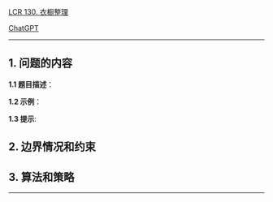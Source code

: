 [LCR 130. 衣橱整理](https://leetcode.cn/problems/ji-qi-ren-de-yun-dong-fan-wei-lcof)

[ChatGPT](chat.openai.com)

---

## 1. 问题的内容
**1.1 题目描述**：

**1.2 示例**：

**1.3 提示**:

## 2. 边界情况和约束


## 3. 算法和策略

---

